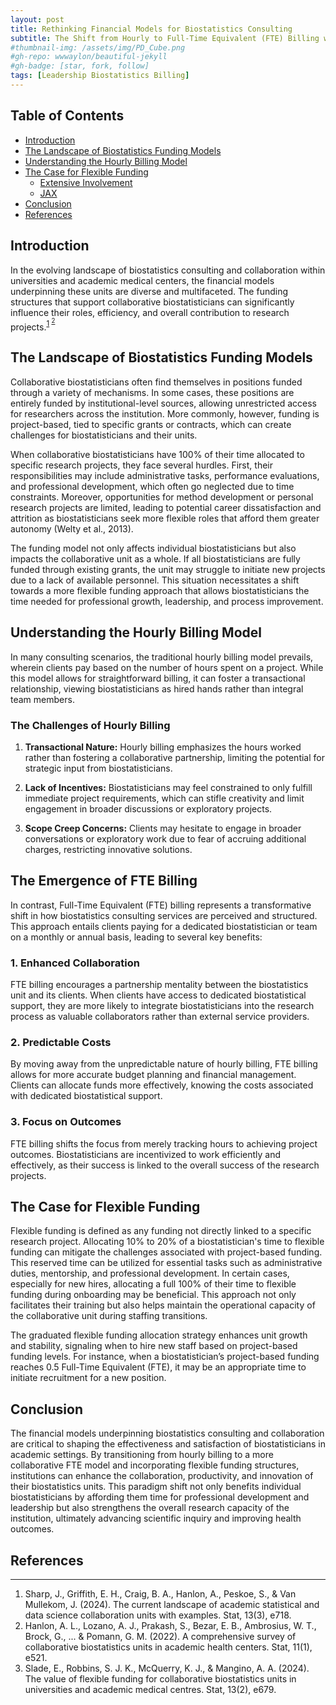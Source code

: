 ```yaml
---
layout: post
title: Rethinking Financial Models for Biostatistics Consulting
subtitle: The Shift from Hourly to Full-Time Equivalent (FTE) Billing with Flextime
#thumbnail-img: /assets/img/PD_Cube.png
#gh-repo: wwwaylon/beautiful-jekyll
#gh-badge: [star, fork, follow]
tags: [Leadership Biostatistics Billing]
---
```


<p><h2>Table of Contents</h2>
<nav id="TableOfContents">
<ul>
<li><a href="#introduction">Introduction</a></li>
<li><a href="#the-landscape-of-biostatistics-funding-models">The Landscape of Biostatistics Funding Models</a></li>
<li><a href="#understanding-the-hourly-billing-model">Understanding the Hourly Billing Model</a></li>
<li><a href="#the-case-for-flexible-funding">The Case for Flexible Funding</a>
<ul>
<li><a href="#extensive-involvement">Extensive Involvement</a></li>
<li><a href="#jax">JAX</a></li>
</ul></li>
<li><a href="#conclusion">Conclusion</a></li>
<li><a href="#references">References</a></li>
</ul>
</nav>

<h2 id="introduction">Introduction</h2>

In the evolving landscape of biostatistics consulting and collaboration within universities and academic medical centers, the financial models underpinning these units are diverse and multifaceted. The funding structures that support collaborative biostatisticians can significantly influence their roles, efficiency, and overall contribution to research projects.<sup class="footnote-ref" id="fnref:sharp"><a href="#fn:sharp">1</a> <sup class="footnote-ref" id="fnref:hanlon"><a href="#fn:hanlon">2</a></sup></p>

<h2 id="the-landscape-of-biostatistics-funding-models">The Landscape of Biostatistics Funding Models</h2>

Collaborative biostatisticians often find themselves in positions funded through a variety of mechanisms. In some cases, these positions are entirely funded by institutional-level sources, allowing unrestricted access for researchers across the institution. More commonly, however, funding is project-based, tied to specific grants or contracts, which can create challenges for biostatisticians and their units.

When collaborative biostatisticians have 100% of their time allocated to specific research projects, they face several hurdles. First, their responsibilities may include administrative tasks, performance evaluations, and professional development, which often go neglected due to time constraints. Moreover, opportunities for method development or personal research projects are limited, leading to potential career dissatisfaction and attrition as biostatisticians seek more flexible roles that afford them greater autonomy (Welty et al., 2013).

The funding model not only affects individual biostatisticians but also impacts the collaborative unit as a whole. If all biostatisticians are fully funded through existing grants, the unit may struggle to initiate new projects due to a lack of available personnel. This situation necessitates a shift towards a more flexible funding approach that allows biostatisticians the time needed for professional growth, leadership, and process improvement.

<h2 id="understanding-the-hourly-billing-model">Understanding the Hourly Billing Model</h2>

In many consulting scenarios, the traditional hourly billing model prevails, wherein clients pay based on the number of hours spent on a project. While this model allows for straightforward billing, it can foster a transactional relationship, viewing biostatisticians as hired hands rather than integral team members. 

### The Challenges of Hourly Billing

1. **Transactional Nature:** Hourly billing emphasizes the hours worked rather than fostering a collaborative partnership, limiting the potential for strategic input from biostatisticians.

2. **Lack of Incentives:** Biostatisticians may feel constrained to only fulfill immediate project requirements, which can stifle creativity and limit engagement in broader discussions or exploratory projects.

3. **Scope Creep Concerns:** Clients may hesitate to engage in broader conversations or exploratory work due to fear of accruing additional charges, restricting innovative solutions.

## The Emergence of FTE Billing

In contrast, Full-Time Equivalent (FTE) billing represents a transformative shift in how biostatistics consulting services are perceived and structured. This approach entails clients paying for a dedicated biostatistician or team on a monthly or annual basis, leading to several key benefits:

### 1. Enhanced Collaboration

FTE billing encourages a partnership mentality between the biostatistics unit and its clients. When clients have access to dedicated biostatistical support, they are more likely to integrate biostatisticians into the research process as valuable collaborators rather than external service providers.

### 2. Predictable Costs

By moving away from the unpredictable nature of hourly billing, FTE billing allows for more accurate budget planning and financial management. Clients can allocate funds more effectively, knowing the costs associated with dedicated biostatistical support.

### 3. Focus on Outcomes

FTE billing shifts the focus from merely tracking hours to achieving project outcomes. Biostatisticians are incentivized to work efficiently and effectively, as their success is linked to the overall success of the research projects.

<h2 id="the-case-for-flexible-funding">The Case for Flexible Funding</h2>

Flexible funding is defined as any funding not directly linked to a specific research project. Allocating 10% to 20% of a biostatistician's time to flexible funding can mitigate the challenges associated with project-based funding. This reserved time can be utilized for essential tasks such as administrative duties, mentorship, and professional development. In certain cases, especially for new hires, allocating a full 100% of their time to flexible funding during onboarding may be beneficial. This approach not only facilitates their training but also helps maintain the operational capacity of the collaborative unit during staffing transitions.

The graduated flexible funding allocation strategy enhances unit growth and stability, signaling when to hire new staff based on project-based funding levels. For instance, when a biostatistician’s project-based funding reaches 0.5 Full-Time Equivalent (FTE), it may be an appropriate time to initiate recruitment for a new position.

<h2 id="conclusion">Conclusion</h2>

The financial models underpinning biostatistics consulting and collaboration are critical to shaping the effectiveness and satisfaction of biostatisticians in academic settings. By transitioning from hourly billing to a more collaborative FTE model and incorporating flexible funding structures, institutions can enhance the collaboration, productivity, and innovation of their biostatistics units. This paradigm shift not only benefits individual biostatisticians by affording them time for professional development and leadership but also strengthens the overall research capacity of the institution, ultimately advancing scientific inquiry and improving health outcomes.

<h2 id="references">References</h2>
<div class="footnotes">

<hr />

<ol>
<li id="fn:sharp">Sharp, J., Griffith, E. H., Craig, B. A., Hanlon, A., Peskoe, S., & Van Mullekom, J. (2024). The current landscape of academic statistical and data science collaboration units with examples. Stat, 13(3), e718.</li>
<li id="fn:hanlon">Hanlon, A. L., Lozano, A. J., Prakash, S., Bezar, E. B., Ambrosius, W. T., Brock, G., ... & Pomann, G. M. (2022). A comprehensive survey of collaborative biostatistics units in academic health centers. Stat, 11(1), e521.</li>
<li id="fn:flextime">Slade, E., Robbins, S. J. K., McQuerry, K. J., & Mangino, A. A. (2024). The value of flexible funding for collaborative biostatistics units in universities and academic medical centres. Stat, 13(2), e679.</li>


